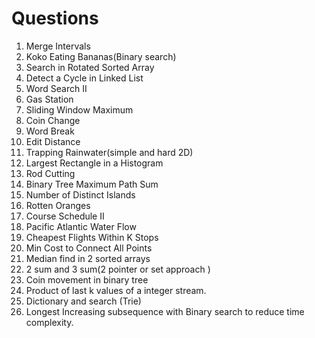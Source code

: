 # Questions

1. Merge Intervals
2. Koko Eating Bananas(Binary search)
3. Search in Rotated Sorted Array
4. Detect a Cycle in Linked List
5. Word Search II
6. Gas Station
7. Sliding Window Maximum
8. Coin Change
9. Word Break
10. Edit Distance
11. Trapping Rainwater(simple and hard 2D)
12. Largest Rectangle in a Histogram
13. Rod Cutting
14. Binary Tree Maximum Path Sum
15. Number of Distinct Islands
16. Rotten Oranges
17. Course Schedule II
18. Pacific Atlantic Water Flow
19. Cheapest Flights Within K Stops
20. Min Cost to Connect All Points
21. Median find in 2 sorted arrays
22. 2 sum and 3 sum(2 pointer or set approach )
23. Coin movement in binary tree
24. Product of last k values of a integer stream.
25. Dictionary and search (Trie)
26. Longest Increasing subsequence with Binary search to reduce time complexity.
